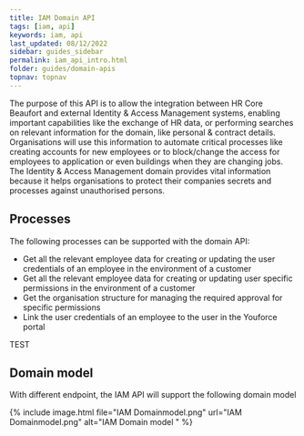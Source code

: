 ```yaml
---
title: IAM Domain API
tags: [iam, api]
keywords: iam, api
last_updated: 08/12/2022
sidebar: guides_sidebar
permalink: iam_api_intro.html
folder: guides/domain-apis
topnav: topnav
---
```


The purpose of this API is to allow the integration between HR Core Beaufort and external Identity & Access Management systems, enabling important capabilities like the exchange of HR data, or performing searches on relevant information for the domain, like personal & contract details. Organisations will use this information to automate critical processes like creating accounts for new employees or to block/change the access for employees to application or even buildings when they are changing jobs.
The Identity & Access Management domain provides vital information because it helps organisations to protect their companies secrets and processes against unauthorised persons.

## Processes
The following processes can be supported with the domain API:
- Get all the relevant employee data for creating or updating the user credentials of an employee in the environment of a customer
- Get all the relevant employee data for creating or updating user specific permissions in the environment of a customer
- Get the organisation structure for managing the required approval for specific permissions
- Link the user credentials of an employee to the user in the Youforce portal

TEST

## Domain model
With different endpoint, the IAM API will support the following domain model

{% include image.html file="IAM Domainmodel.png" url="IAM Domainmodel.png" alt="IAM Domain model " %}
